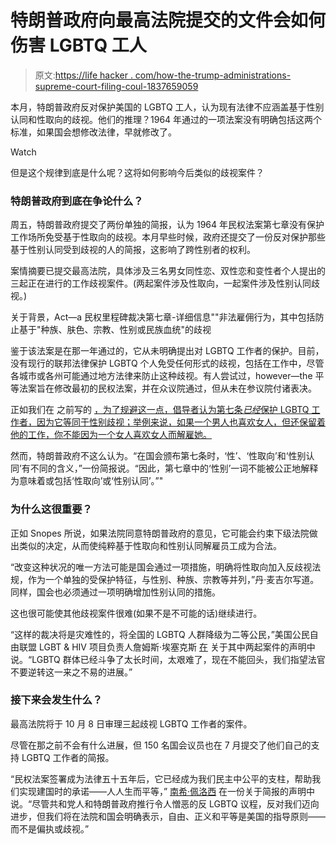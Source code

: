 # 特朗普政府向最高法院提交的文件会如何伤害 LGBTQ 工人

> 原文:[https://life hacker . com/how-the-trump-administrations-supreme-court-filing-coul-1837659059](https://lifehacker.com/how-the-trump-administrations-supreme-court-filing-coul-1837659059)

本月，特朗普政府反对保护美国的 LGBTQ 工人，认为现有法律不应涵盖基于性别认同和性取向的歧视。他们的推理？1964 年通过的一项法案没有明确包括这两个标准，如果国会想修改法律，早就修改了。

Watch

但是这个规律到底是什么呢？这将如何影响今后类似的歧视案件？

### 特朗普政府到底在争论什么？

周五，特朗普政府提交了两份单独的简报，认为 1964 年民权法案第七章没有保护工作场所免受基于性取向的歧视。本月早些时候，政府还提交了一份反对保护那些基于性别认同受到歧视的人的简报，这影响了跨性别者的权利。

案情摘要已提交最高法院，具体涉及三名男女同性恋、双性恋和变性者个人提出的三起正在进行的工作歧视案件。(两起案件涉及性取向，一起案件涉及性别认同歧视。)

关于背景，Act⁠—a 民权里程碑裁决第七章-详细信息""非法雇佣行为，其中包括防止基于"种族、肤色、宗教、性别或民族血统"的歧视

鉴于该法案是在那一年通过的，它从未明确提出对 LGBTQ 工作者的保护。目前，没有现行的联邦法律保护 LGBTQ 个人免受任何形式的歧视，包括在工作中，尽管各城市或各州可能通过地方法律来防止这种歧视。有人尝试过，however⁠—the 平等法案旨在修改最初的民权法案，并在众议院通过，但从未在参议院付诸表决。

正如我们在 之前写的 [，为了规避这一点，倡导者认为第七条*已经*保护 LGBTQ 工作者，因为它等同于性别歧视；举例来说，如果一个男人也喜欢女人，但还保留着他的工作，你不能因为一个女人喜欢女人而解雇她。](https://lifehacker.com/how-the-new-supreme-court-discrimination-case-could-aff-1834278501)

然而，特朗普政府不这么认为。“在国会颁布第七条时，‘性’、‘性取向’和‘性别认同’有不同的含义，”一份简报说。“因此，第七章中的‘性别’一词不能被公正地解释为意味着或包括‘性取向’或‘性别认同’。”"

### 为什么这很重要？

正如 Snopes 所说，如果法院同意特朗普政府的意见，它可能会约束下级法院做出类似的决定，从而使纯粹基于性取向和性别认同解雇员工成为合法。

“改变这种状况的唯一方法可能是国会通过一项措施，明确将性取向加入反歧视法规，作为一个单独的受保护特征，与性别、种族、宗教等并列，”丹·麦吉尔写道。同样，国会也必须通过一项明确增加性别认同的措施。

这也很可能使其他歧视案件很难(如果不是不可能的话)继续进行。

“这样的裁决将是灾难性的，将全国的 LGBTQ 人群降级为二等公民，”美国公民自由联盟 LGBT & HIV 项目负责人詹姆斯·埃塞克斯 [在](https://www.aclu.org/press-releases/supreme-court-agrees-hear-lgbtq-workplace-discrimination-cases) 关于其中两起案件的声明中说。“LGBTQ 群体已经斗争了太长时间，太艰难了，现在不能回头，我们指望法官不要逆转这一来之不易的进展。”

### 接下来会发生什么？

最高法院将于 10 月 8 日审理三起歧视 LGBTQ 工作者的案件。

尽管在那之前不会有什么进展，但 150 名国会议员也在 7 月提交了他们自己的支持 LGBTQ 工作者的简报。

“民权法案签署成为法律五十五年后，它已经成为我们民主中公平的支柱，帮助我们实现建国时的承诺——人人生而平等，” [南希·佩洛西](https://www.speaker.gov/newsroom/7419/) 在一份关于简报的声明中说。“尽管共和党人和特朗普政府推行令人憎恶的反 LGBTQ 议程，反对我们迈向进步，但我们将在法院和国会明确表示，自由、正义和平等是美国的指导原则——而不是偏执或歧视。”